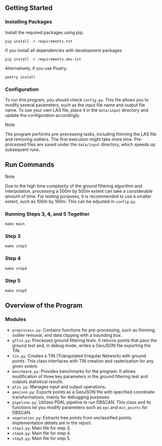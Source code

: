 ## Getting Started

### Installing Packages

Install the required packages using pip:

```
pip install -r requirements.txt
```

If you install all dependencies with development packages

```
pip install -r requirements.dev.txt
```

Alternatively, if you use Poetry:

```
poetry install
```

### Configuration

To run this program, you should check `config.py`. This file allows you to modify several parameters, such as the input file name and output file name. To use your own LAS file, place it in the `data/input` directory and update the configuration accordingly.

> [!NOTE]
> The program performs pre-processing tasks, including thinning the LAS file and removing outliers. The first execution might take more time. Pre-processed files are saved under the `data/input` directory, which speeds up subsequent runs.

## Run Commands

> [!NOTE]
> Due to the high time complexity of the ground filtering algorithm and interpolation, processing a 500m by 500m extent can take a considerable amount of time. For testing purposes, it is recommended to use a smaller extent, such as 100m by 100m. This can be adjusted in `config.py`.

### Running Steps 3, 4, and 5 Together

```
make main
```

### Step 3

```
make step3
```

### Step 4

```
make step4
```

### Step 5

```
make step5
```

## Overview of the Program

### Modules

- `preprocess.py`: Contains functions for pre-processing, such as thinning, outlier removal, and data clipping with a bounding box.
- `gftin.py`: Processes ground filtering tests. It returns points that pass the ground test and, in debug mode, writes a GeoJSON file exporting the TIN.
- `tin.py`: Creates a TIN (Triangulated Irregular Network) with ground points. This class interfaces with TIN creation and rasterization for any given extent.
- `benchmark.py`: Provides benchmarks for the program. It allows modification of three key parameters in the ground filtering test and outputs statistical results.
- `ptio.py`: Manages input and output operations.
- `geojson.py`: Exports points as a GeoJSON file with specified coordinate transformations, mainly for debugging purposes.
- `pipeline.py`: Utilizes PDAL pipeline to run DBSCAN. This class and its functions let you modify parameters such as `eps` and `min_points` for DBSCAN.
- `vegetation.py`: Extracts tree points from unclassified points. Implementation details are in the report.
- `step3.py`: Main file for step 3.
- `step4.py`: Main file for step 4.
- `step5.py`: Main file for step 5.
